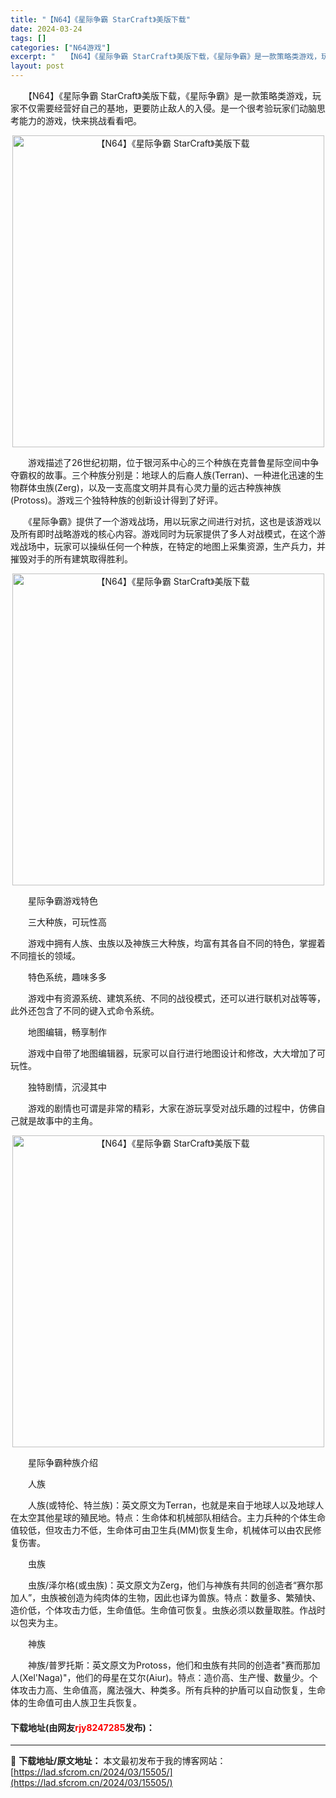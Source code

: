 ```yaml
---
title: "【N64】《星际争霸 StarCraft》美版下载"
date: 2024-03-24
tags: []
categories: ["N64游戏"]
excerpt: "　　【N64】《星际争霸 StarCraft》美版下载，《星际争霸》是一款策略类游戏，玩家不仅需要经营好自己的基地，更要防止敌人的入侵。是一个很考验玩家们动脑思考能力的游戏，快来挑战看看吧。 　　游戏描述了26世纪初期，位于银河系中心的三个种族在克普鲁星际空间中争夺霸权的故事。三个种族分别是：地球人&hellip;"
layout: post
---
```


 <p>　　【N64】《星际争霸 StarCraft》美版下载，《星际争霸》是一款策略类游戏，玩家不仅需要经营好自己的基地，更要防止敌人的入侵。是一个很考验玩家们动脑思考能力的游戏，快来挑战看看吧。</p> <p align="center"><img align="" border="0" src="https://lad.sfcrom.cn/wp-content/uploads/2024/03/20240324_660033a64e4b5.png" width="499" alt="【N64】《星际争霸 StarCraft》美版下载" /></p> <p>　　游戏描述了26世纪初期，位于银河系中心的三个种族在克普鲁星际空间中争夺霸权的故事。三个种族分别是：地球人的后裔人族(Terran)、一种进化迅速的生物群体虫族(Zerg)，以及一支高度文明并具有心灵力量的远古种族神族(Protoss)。游戏三个独特种族的创新设计得到了好评。</p> <p>　　《星际争霸》提供了一个游戏战场，用以玩家之间进行对抗，这也是该游戏以及所有即时战略游戏的核心内容。游戏同时为玩家提供了多人对战模式，在这个游戏战场中，玩家可以操纵任何一个种族，在特定的地图上采集资源，生产兵力，并摧毁对手的所有建筑取得胜利。</p> <p align="center"><img align="" border="0" src="https://lad.sfcrom.cn/wp-content/uploads/2024/03/20240324_660033a70654f.png" width="499" alt="【N64】《星际争霸 StarCraft》美版下载" /></p> <p>　　星际争霸游戏特色</p> <p>　　三大种族，可玩性高</p> <p>　　游戏中拥有人族、虫族以及神族三大种族，均富有其各自不同的特色，掌握着不同擅长的领域。</p> <p>　　特色系统，趣味多多</p> <p>　　游戏中有资源系统、建筑系统、不同的战役模式，还可以进行联机对战等等，此外还包含了不同的键入式命令系统。</p> <p>　　地图编辑，畅享制作</p> <p>　　游戏中自带了地图编辑器，玩家可以自行进行地图设计和修改，大大增加了可玩性。</p> <p>　　独特剧情，沉浸其中</p> <p>　　游戏的剧情也可谓是非常的精彩，大家在游玩享受对战乐趣的过程中，仿佛自己就是故事中的主角。</p> <p align="center"><img align="" border="0" src="https://lad.sfcrom.cn/wp-content/uploads/2024/03/20240324_660033a7ac0e6.png" width="499" alt="【N64】《星际争霸 StarCraft》美版下载" /></p> <p>　　星际争霸种族介绍</p> <p>　　人族</p> <p>　　人族(或特伦、特兰族)：英文原文为Terran，也就是来自于地球人以及地球人在太空其他星球的殖民地。特点：生命体和机械部队相结合。主力兵种的个体生命值较低，但攻击力不低，生命体可由卫生兵(MM)恢复生命，机械体可以由农民修复伤害。</p> <p>　　虫族</p> <p>　　虫族/泽尔格(或虫族)：英文原文为Zerg，他们与神族有共同的创造者&ldquo;赛尔那加人&rdquo;，虫族被创造为纯肉体的生物，因此也译为兽族。特点：数量多、繁殖快、造价低，个体攻击力低，生命值低。生命值可恢复。虫族必须以数量取胜。作战时以包夹为主。</p> <p>　　神族</p> <p>　　神族/普罗托斯：英文原文为Protoss，他们和虫族有共同的创造者&quot;赛而那加人(Xel&#39;Naga)&quot;，他们的母星在艾尔(Aiur)。特点：造价高、生产慢、数量少。个体攻击力高、生命值高，魔法强大、种类多。所有兵种的护盾可以自动恢复，生命体的生命值可由人族卫生兵恢复。</p> <p><h4>下载地址(由网友<font color="red">rjy8247285</font>发布)：</h4></p> 

---
📖 **下载地址/原文地址：** 本文最初发布于我的博客网站：[https://lad.sfcrom.cn/2024/03/15505/](https://lad.sfcrom.cn/2024/03/15505/)
